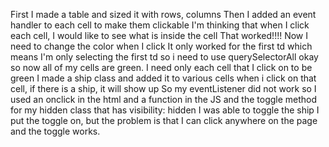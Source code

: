 First I made a table and sized it with rows, columns
Then I added an event handler to each cell to make them clickable
I'm thinking that when I click each cell, I would like to see what is inside the cell
That worked!!!!
Now I need to change the color when I click
It only worked for the first td which means I'm only selecting the first td so i need to use querySelectorAll
okay so now all of my cells are green.  I need only each cell that I click on to be green
I made a ship class and added it to various cells
when i click on that cell, if there is a ship, it will show up
So my eventListener did not work so I used an onclick in the html and a function in the JS and the toggle method for my hidden class that has visibility: hidden
I was able to toggle the ship I put the toggle on, but the problem is that I can click anywhere on the page and the toggle works.
